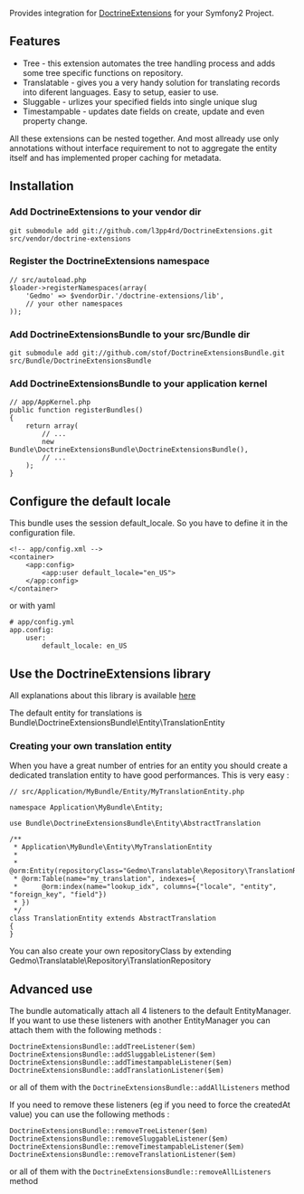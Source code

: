 Provides integration for [DoctrineExtensions](http://github.com/l3pp4rd/DoctrineExtensions) for your Symfony2 Project.

## Features

- Tree - this extension automates the tree handling process and adds some tree specific functions on repository.
- Translatable - gives you a very handy solution for translating records into diferent languages. Easy to setup, easier to use.
- Sluggable - urlizes your specified fields into single unique slug
- Timestampable - updates date fields on create, update and even property change.

All these extensions can be nested together. And most allready use only annotations without interface requirement
to not to aggregate the entity itself and has implemented proper caching for metadata.

## Installation

### Add DoctrineExtensions to your vendor dir

    git submodule add git://github.com/l3pp4rd/DoctrineExtensions.git src/vendor/doctrine-extensions

### Register the DoctrineExtensions namespace

    // src/autoload.php
    $loader->registerNamespaces(array(
        'Gedmo' => $vendorDir.'/doctrine-extensions/lib',
        // your other namespaces
    ));

### Add DoctrineExtensionsBundle to your src/Bundle dir

    git submodule add git://github.com/stof/DoctrineExtensionsBundle.git src/Bundle/DoctrineExtensionsBundle

### Add DoctrineExtensionsBundle to your application kernel

    // app/AppKernel.php
    public function registerBundles()
    {
        return array(
            // ...
            new Bundle\DoctrineExtensionsBundle\DoctrineExtensionsBundle(),
            // ...
        );
    }

## Configure the default locale

This bundle uses the session default_locale. So you have to define it in the
configuration file.

    <!-- app/config.xml -->
    <container>
        <app:config>
            <app:user default_locale="en_US">
        </app:config>
    </container>

or with yaml

    # app/config.yml
    app.config:
        user:
            default_locale: en_US

## Use the DoctrineExtensions library

All explanations about this library is available [here](http://gediminasm.org "Tutorials for extensions")

The default entity for translations is Bundle\DoctrineExtensionsBundle\Entity\TranslationEntity

### Creating your own translation entity

When you have a great number of entries for an entity you should create a
dedicated translation entity to have good performances. This is very easy :

    // src/Application/MyBundle/Entity/MyTranslationEntity.php

    namespace Application\MyBundle\Entity;

    use Bundle\DoctrineExtensionsBundle\Entity\AbstractTranslation

    /**
     * Application\MyBundle\Entity\MyTranslationEntity
     *
     * @orm:Entity(repositoryClass="Gedmo\Translatable\Repository\TranslationRepository")
     * @orm:Table(name="my_translation", indexes={
     *      @orm:index(name="lookup_idx", columns={"locale", "entity", "foreign_key", "field"})
     * })
     */
    class TranslationEntity extends AbstractTranslation
    {
    }

You can also create your own repositoryClass by extending
Gedmo\Translatable\Repository\TranslationRepository

## Advanced use

The bundle automatically attach all 4 listeners to the default EntityManager. If
you want to use these listeners with another EntityManager you can attach them
with the following methods :

    DoctrineExtensionsBundle::addTreeListener($em)
    DoctrineExtensionsBundle::addSluggableListener($em)
    DoctrineExtensionsBundle::addTimestampableListener($em)
    DoctrineExtensionsBundle::addTranslationListener($em)

or all of them with the `DoctrineExtensionsBundle::addAllListeners` method

If you need to remove these listeners (eg if you need to force the createdAt
value) you can use the following methods :

    DoctrineExtensionsBundle::removeTreeListener($em)
    DoctrineExtensionsBundle::removeSluggableListener($em)
    DoctrineExtensionsBundle::removeTimestampableListener($em)
    DoctrineExtensionsBundle::removeTranslationListener($em)

or all of them with the `DoctrineExtensionsBundle::removeAllListeners` method
